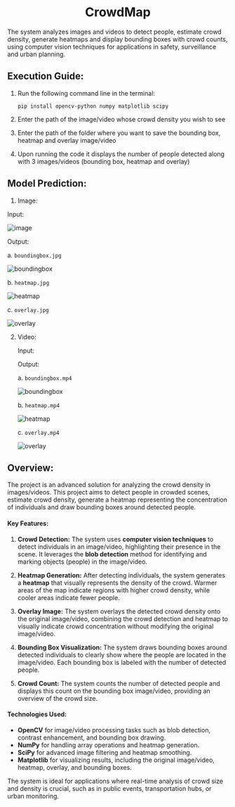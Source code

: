 <h1 align="center">CrowdMap</h1>
The system analyzes images and videos to detect people, estimate crowd density, generate heatmaps and display bounding boxes with crowd counts, using computer vision techniques for applications in safety, surveillance and urban planning.

## Execution Guide:
1. Run the following command line in the terminal:
   ```
   pip install opencv-python numpy matplotlib scipy
   ```

2. Enter the path of the image/video whose crowd density you wish to see

3. Enter the path of the folder where you want to save the bounding box, heatmap and overlay image/video

4. Upon running the code it displays the number of people detected along with 3 images/videos (bounding box, heatmap and overlay)

## Model Prediction:

1. Image:

  Input: 
  
  ![image](https://github.com/user-attachments/assets/5841f800-759f-4b93-817c-44e5caa710d3)

  Output:

  a. `boundingbox.jpg`

  ![boundingbox](https://github.com/user-attachments/assets/e8e981c7-4e59-44dc-93f0-53e7b27a71e6)

  b. `heatmap.jpg`

  ![heatmap](https://github.com/user-attachments/assets/541ebabf-cef6-4ee6-8d9f-e72489648882)

  c. `overlay.jpg`

  ![overlay](https://github.com/user-attachments/assets/a4d7b2e2-f1aa-4d19-9898-ec1d77dbe0c3)

2. Video:

   Input:

   
   Output:

   a. `boundingbox.mp4`

   ![boundingbox]()

   b. `heatmap.mp4`

   ![heatmap]()

   c. `overlay.mp4`

   ![overlay]()
   
## Overview:
The project is an advanced solution for analyzing the crowd density in images/videos. This project aims to detect people in crowded scenes, estimate crowd density, generate a heatmap representing the concentration of individuals and draw bounding boxes around detected people.

#### Key Features:
1. **Crowd Detection:** The system uses **computer vision techniques** to detect individuals in an image/video, highlighting their presence in the scene. It leverages the **blob detection** method for identifying and marking objects (people) in the image/video.
   
2. **Heatmap Generation:** After detecting individuals, the system generates a **heatmap** that visually represents the density of the crowd. Warmer areas of the map indicate regions with higher crowd density, while cooler areas indicate fewer people.
   
3. **Overlay Image:** The system overlays the detected crowd density onto the original image/video, combining the crowd detection and heatmap to visually indicate crowd concentration without modifying the original image/video.

4. **Bounding Box Visualization:** The system draws bounding boxes around detected individuals to clearly show where the people are located in the image/video. Each bounding box is labeled with the number of detected people.

5. **Crowd Count:** The system counts the number of detected people and displays this count on the bounding box image/video, providing an overview of the crowd size.

#### Technologies Used:
- **OpenCV** for image/video processing tasks such as blob detection, contrast enhancement, and bounding box drawing.
- **NumPy** for handling array operations and heatmap generation.
- **SciPy** for advanced image filtering and heatmap smoothing.
- **Matplotlib** for visualizing results, including the original image/video, heatmap, overlay, and bounding boxes.

The system is ideal for applications where real-time analysis of crowd size and density is crucial, such as in public events, transportation hubs, or urban monitoring.
